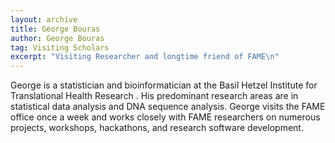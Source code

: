 ```yaml
---
layout: archive
title: George Bouras
author: George Bouras
tag: Visiting Scholars
excerpt: "Visiting Researcher and longtime friend of FAME\n"
---
```


George is a statistician and bioinformatician at the Basil Hetzel Institute for Translational Health Research
. His predominant research areas are in statistical data analysis and DNA sequence analysis. George visits the FAME office once a week and works closely with FAME researchers on numerous projects, workshops, hackathons, and research software development.